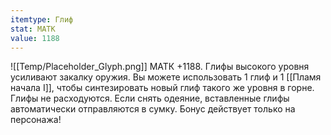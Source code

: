 ```yaml
---
itemtype: Глиф
stat: МАТК 
value: 1188
---
```

![[Temp/Placeholder_Glyph.png]]
МАТК +1188. Глифы высокого уровня усиливают закалку оружия. Вы можете использовать 1 глиф и 1 [[Пламя начала I]], чтобы синтезировать новый глиф такого же уровня в горне. Глифы не расходуются. Если снять одеяние, вставленные глифы автоматически отправляются в сумку. Бонус действует только на персонажа!
